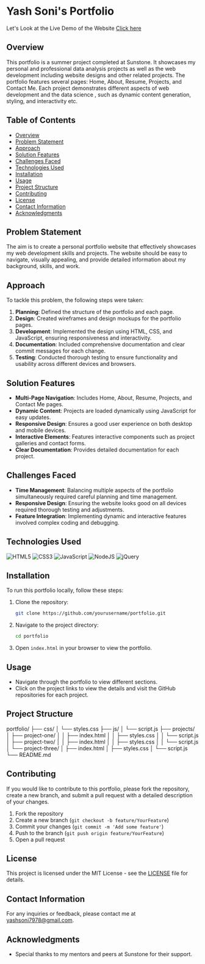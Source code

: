 # Yash Soni's Portfolio




Let's Look at the Live Demo of the Website [Click here](https://yashsoni7978.github.io/Project-3_portfolio-website/)



## Overview
This portfolio is a summer project completed at Sunstone. 
It showcases my personal and professional data analysis projects as well as the web development including website designs and other related projects. 
The portfolio features several pages: Home, About, Resume, Projects, and Contact Me. Each project demonstrates different aspects of web development and the data science , 
such as dynamic content generation, styling, and interactivity etc.

## Table of Contents
- [Overview](#overview)
- [Problem Statement](#problem-statement)
- [Approach](#approach)
- [Solution Features](#solution-features)
- [Challenges Faced](#challenges-faced)
- [Technologies Used](#technologies-Used)
- [Installation](#installation)
- [Usage](#usage)
- [Project Structure](#project-structure)
- [Contributing](#contributing)
- [License](#license)
- [Contact Information](#contact-information)
- [Acknowledgments](#acknowledgments)

## Problem Statement
The aim is to create a personal portfolio website that effectively showcases my web development skills and projects. The website should be easy to navigate, visually appealing, and provide detailed information about my background, skills, and work.

## Approach
To tackle this problem, the following steps were taken:
1. **Planning**: Defined the structure of the portfolio and each page.
2. **Design**: Created wireframes and design mockups for the portfolio pages.
3. **Development**: Implemented the design using HTML, CSS, and JavaScript, ensuring responsiveness and interactivity.
4. **Documentation**: Included comprehensive documentation and clear commit messages for each change.
5. **Testing**: Conducted thorough testing to ensure functionality and usability across different devices and browsers.

## Solution Features
- **Multi-Page Navigation**: Includes Home, About, Resume, Projects, and Contact Me pages.
- **Dynamic Content**: Projects are loaded dynamically using JavaScript for easy updates.
- **Responsive Design**: Ensures a good user experience on both desktop and mobile devices.
- **Interactive Elements**: Features interactive components such as project galleries and contact forms.
- **Clear Documentation**: Provides detailed documentation for each project.

## Challenges Faced
- **Time Management**: Balancing multiple aspects of the portfolio simultaneously required careful planning and time management.
- **Responsive Design**: Ensuring the website looks good on all devices required thorough testing and adjustments.
- **Feature Integration**: Implementing dynamic and interactive features involved complex coding and debugging.


## Technologies Used

![HTML5](https://img.shields.io/badge/html5-%23E34F26.svg?style=for-the-badge&logo=html5&logoColor=white) ![CSS3](https://img.shields.io/badge/css3-%231572B6.svg?style=for-the-badge&logo=css3&logoColor=white)
![JavaScript](https://img.shields.io/badge/javascript-%23323330.svg?style=for-the-badge&logo=javascript&logoColor=%23F7DF1E) ![NodeJS](https://img.shields.io/badge/node.js-6DA55F?style=for-the-badge&logo=node.js&logoColor=white) ![jQuery](https://img.shields.io/badge/jquery-%230769AD.svg?style=for-the-badge&logo=jquery&logoColor=white)


## Installation
To run this portfolio locally, follow these steps:

1. Clone the repository:
    ```sh
    git clone https://github.com/yourusername/portfolio.git
    ```

2. Navigate to the project directory:
    ```sh
    cd portfolio
    ```

3. Open `index.html` in your browser to view the portfolio.
   

## Usage
- Navigate through the portfolio to view different sections.
- Click on the project links to view the details and visit the GitHub repositories for each project.

## Project Structure

portfolio/
├── css/
│ └── styles.css
├── js/
│ └── script.js
├── projects/
│ ├── project-one/
│ │ ├── index.html
│ │ ├── styles.css
│ │ └── script.js
│ ├── project-two/
│ │ ├── index.html
│ │ ├── styles.css
│ │ └── script.js
│ └── project-three/
│ ├── index.html
│ ├── styles.css
│ └── script.js
└── README.md


## Contributing
If you would like to contribute to this portfolio, please fork the repository, create a new branch, and submit a pull request with a detailed description of your changes.

1. Fork the repository
2. Create a new branch (`git checkout -b feature/YourFeature`)
3. Commit your changes (`git commit -m 'Add some feature'`)
4. Push to the branch (`git push origin feature/YourFeature`)
5. Open a pull request

## License
This project is licensed under the MIT License - see the [LICENSE](LICENSE) file for details.

## Contact Information
For any inquiries or feedback, please contact me at [yashsoni7978@gmail.com](mailto:yashsoni7978@gmail.com).

## Acknowledgments
- Special thanks to my mentors and peers at Sunstone for their support.

